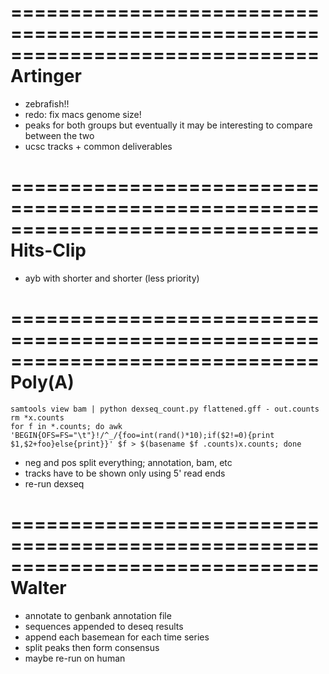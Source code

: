 ==============================================================================
Artinger
==============================================================================

* zebrafish!!
* redo: fix macs genome size!
* peaks for both groups but eventually it may be interesting to compare between the two
* ucsc tracks + common deliverables

==============================================================================
Hits-Clip
==============================================================================

* ayb with shorter and shorter (less priority)

==============================================================================
Poly(A)
==============================================================================

    samtools view bam | python dexseq_count.py flattened.gff - out.counts
    rm *x.counts
    for f in *.counts; do awk 'BEGIN{OFS=FS="\t"}!/^_/{foo=int(rand()*10);if($2!=0){print $1,$2+foo}else{print}}' $f > $(basename $f .counts)x.counts; done

* neg and pos split everything; annotation, bam, etc
* tracks have to be shown only using 5' read ends
* re-run dexseq

==============================================================================
Walter
==============================================================================

* annotate to genbank annotation file
* sequences appended to deseq results
* append each basemean for each time series
* split peaks then form consensus
* maybe re-run on human